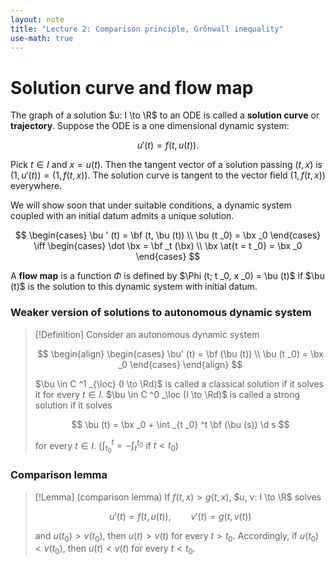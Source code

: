 ```yaml
---
layout: note
title: "Lecture 2: Comparison principle, Grönwall inequality"
use-math: true
---
```

# Solution curve and flow map

$$
\newcommand{\bx}{\boldsymbol x}
\newcommand{\bu}{\boldsymbol u}
\newcommand{\bF}{\boldsymbol F}
\newcommand{\bf}{\boldsymbol f}
$$

The graph of a solution $u: I \to \R$ to an ODE is called a **solution curve** or **trajectory**. Suppose the ODE is a one dimensional dynamic system:

$$
	u' (t) = f (t, u (t)).
$$

Pick $t \in I$ and $x = u (t)$. Then the tangent vector of a solution passing $(t, x)$ is $(1, u' (t)) = (1, f (t, x))$. The solution curve is tangent to the vector field $(1, f (t, x))$ everywhere.

We will show soon that under suitable conditions, a dynamic system coupled with an initial datum admits a unique solution.

$$
	\begin{cases}
		\bu ' (t) = \bf (t, \bu (t)) \\
		\bu (t _0) = \bx _0
	\end{cases}
	\iff
	\begin{cases}
		\dot \bx = \bf _t (\bx) \\
		\bx \at{t = t _0} = \bx _0
	\end{cases}
$$

A **flow map** is a function $\Phi$ is defined by $\Phi (t; t _0, x _0) = \bu (t)$ if $\bu (t)$ is the solution to this dynamic system with initial datum. 

### Weaker version of solutions to autonomous dynamic system

> [!Definition] 
> Consider an autonomous dynamic system
> 
> $$
> \begin{align}
 >	\begin{cases}
 >		\bu' (t) = \bf (\bu (t)) \\
 >		\bu (t _0) = \bx _0 
 >	\end{cases}
 >\end{align}
 >$$
 >
> $\bu \in C ^1 _{\loc} (I \to \Rd)$ is called a classical solution if it solves it for every $t \in I$. 
> $\bu \in C ^0 _\loc (I \to \Rd)$ is called a strong solution if it solves 
> 
> $$
>	\bu (t) = \bx _0 + \int _{t _0} ^t \bf (\bu (s)) \d s
> $$
> 
> for every $t \in I$. ($\int _{t _0} ^t = -\int _t ^{t _0}$ if $t < t _0$)

### Comparison lemma

> [!Lemma] 
> (comparison lemma) If $f (t, x) > g (t, x)$, $u, v: I \to \R$ solves
>  
> $$
> 	u' (t) = f (t, u (t)), \qquad v' (t) = g (t, v (t))
> $$
> 
> and $u (t _0) > v (t _0)$, then $u (t) > v (t)$ for every $t > t _0$. Accordingly, if $u (t _0) < v (t _0)$, then $u (t) < v (t)$ for every $t < t _0$.

